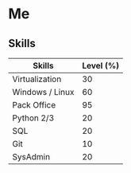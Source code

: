 # Me

## Skills

| Skills          | Level (%) |
| --------------- | --------- |
| Virtualization  | 30        |
| Windows / Linux | 60        |
| Pack Office     | 95        |
| Python 2/3      | 20        |
| SQL             | 20        |
| Git             | 10        |
| SysAdmin        | 20        |
